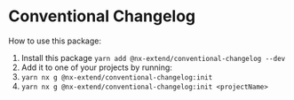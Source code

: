 # Conventional Changelog

How to use this package:
1. Install this package `yarn add @nx-extend/conventional-changelog --dev`
1. Add it to one of your projects by running:
  1. `yarn nx g @nx-extend/conventional-changelog:init`
  1. `yarn nx g @nx-extend/conventional-changelog:init <projectName>`

